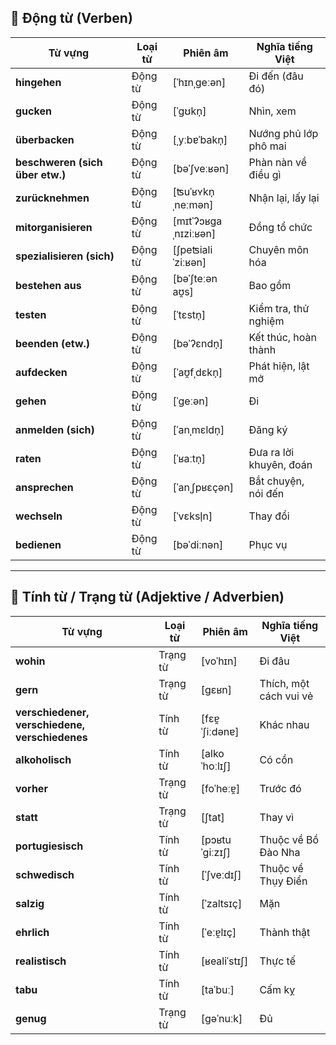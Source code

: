 ## **🔹 Động từ (Verben)**

|**Từ vựng**|**Loại từ**|**Phiên âm**|**Nghĩa tiếng Việt**|
|---|---|---|---|
|**hingehen**|Động từ|[ˈhɪnˌɡeːən]|Đi đến (đâu đó)|
|**gucken**|Động từ|[ˈɡʊkn̩]|Nhìn, xem|
|**überbacken**|Động từ|[ˌyːbɐˈbakn̩]|Nướng phủ lớp phô mai|
|**beschweren (sich über etw.)**|Động từ|[bəˈʃveːʁən]|Phàn nàn về điều gì|
|**zurücknehmen**|Động từ|[ʦuˈʁʏkn̩ˌneːmən]|Nhận lại, lấy lại|
|**mitorganisieren**|Động từ|[mɪtˈʔɔʁɡaˌnɪziːʁən]|Đồng tổ chức|
|**spezialisieren (sich)**|Động từ|[ʃpeʦialiˈziːʁən]|Chuyên môn hóa|
|**bestehen aus**|Động từ|[bəˈʃteːən aʊ̯s]|Bao gồm|
|**testen**|Động từ|[ˈtɛstn̩]|Kiểm tra, thử nghiệm|
|**beenden (etw.)**|Động từ|[bəˈʔɛndn̩]|Kết thúc, hoàn thành|
|**aufdecken**|Động từ|[ˈaʊ̯fˌdɛkn̩]|Phát hiện, lật mở|
|**gehen**|Động từ|[ˈɡeːən]|Đi|
|**anmelden (sich)**|Động từ|[ˈanˌmɛldn̩]|Đăng ký|
|**raten**|Động từ|[ˈʁaːtn̩]|Đưa ra lời khuyên, đoán|
|**ansprechen**|Động từ|[ˈanˌʃpʁɛçən]|Bắt chuyện, nói đến|
|**wechseln**|Động từ|[ˈvɛksl̩n]|Thay đổi|
|**bedienen**|Động từ|[bəˈdiːnən]|Phục vụ|

---

## **🔹 Tính từ / Trạng từ (Adjektive / Adverbien)**

| **Từ vựng**                                    | **Loại từ** | **Phiên âm**   | **Nghĩa tiếng Việt**   |
| ---------------------------------------------- | ----------- | -------------- | ---------------------- |
| **wohin**                                      | Trạng từ    | [voˈhɪn]       | Đi đâu                 |
| **gern**                                       | Trạng từ    | [ɡɛʁn]         | Thích, một cách vui vẻ |
| **verschiedener, verschiedene, verschiedenes** | Tính từ     | [fɛɐ̯ˈʃiːdənɐ] | Khác nhau              |
| **alkoholisch**                                | Tính từ     | [alkoˈhoːlɪʃ]  | Có cồn                 |
| **vorher**                                     | Trạng từ    | [foˈheːɐ̯]     | Trước đó               |
| **statt**                                      | Trạng từ    | [ʃtat]         | Thay vì                |
| **portugiesisch**                              | Tính từ     | [pɔʁtuˈɡiːzɪʃ] | Thuộc về Bồ Đào Nha    |
| **schwedisch**                                 | Tính từ     | [ˈʃveːdɪʃ]     | Thuộc về Thụy Điển     |
| **salzig**                                     | Tính từ     | [ˈzaltsɪç]     | Mặn                    |
| **ehrlich**                                    | Tính từ     | [ˈeːɐ̯lɪç]     | Thành thật             |
| **realistisch**                                | Tính từ     | [ʁealiˈstɪʃ]   | Thực tế                |
| **tabu**                                       | Tính từ     | [taˈbuː]       | Cấm kỵ                 |
| **genug**                                      | Trạng từ    | [ɡəˈnuːk]      | Đủ                     |